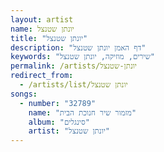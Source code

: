 ```yaml
---
layout: artist
name: יונתן שטנצל
title: "יונתן שטנצל"
description: "דף האמן יונתן שטנצל"
keywords: "שירים, מוזיקה, יונתן שטנצל"
permalink: /artists/יונתן-שטנצל
redirect_from:
  - /artists/list/יונתן שטנצל
songs:
  - number: "32789"
    name: "מזמור שיר חנוכת הבית"
    album: "סינגלים"
    artist: "יונתן שטנצל"
---
```


